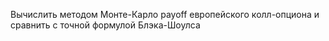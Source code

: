 Вычислить методом Монте-Карло payoff европейского колл-опциона и сравнить с точной формулой Блэка-Шоулса
